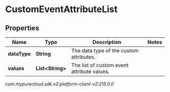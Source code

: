 # CustomEventAttributeList


## Properties

| Name | Type | Description | Notes |
| ------------ | ------------- | ------------- | ------------- |
| **dataType** | **String** | The data type of the custom attributes. |  |
| **values** | **List&lt;String&gt;** | The list of custom event attribute values. |  |




_com.mypurecloud.sdk.v2:platform-client-v2:215.0.0_
